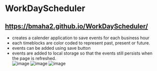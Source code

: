 # WorkDayScheduler
## https://bmaha2.github.io/WorkDayScheduler/
* creates a calender application to save events for each business hour
* each timeblocks are color coded to represent past, present or future.
* events can be added using save button 
* events are added to local storage so that the events still persists when the page is refreshed.  
![image](https://user-images.githubusercontent.com/58144039/78462383-4a273480-7686-11ea-81d7-62ac0cec812e.png)
![image](https://user-images.githubusercontent.com/58144039/78462422-8eb2d000-7686-11ea-8d0d-a2692eba1602.png)
![image](https://user-images.githubusercontent.com/58144039/78462441-ccaff400-7686-11ea-86df-b86414832e47.png)
 